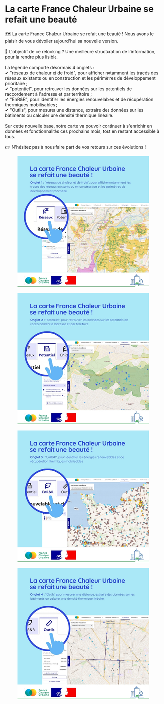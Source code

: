 # La carte France Chaleur Urbaine se refait une beauté

🗺 La carte France Chaleur Urbaine se refait une beauté ! Nous avons le plaisir de vous dévoiler aujourd'hui sa nouvelle version.\
\
🎯 L'objectif de ce relooking ? Une meilleure structuration de l'information, pour la rendre plus lisible.\
\
La légende comporte désormais 4 onglets :\
✔ "réseaux de chaleur et de froid", pour afficher notamment les tracés des réseaux existants ou en construction et les périmètres de développement prioritaire ;\
✔ "potentiel", pour retrouver les données sur les potentiels de raccordement à l'adresse et par territoire ;\
✔ "EnR\&R", pour identifier les énergies renouvelables et de récupération thermiques mobilisables ;\
✔ "Outils", pour mesurer une distance, extraire des données sur les bâtiments ou calculer une densité thermique linéaire.\
\
Sur cette nouvelle base, notre carte va pouvoir continuer à s'enrichir en données et fonctionnalités ces prochains mois, tout en restant accessible à tous.\
\
👉 N'hésitez pas à nous faire part de vos retours sur ces évolutions !

<div>

<figure><img src=".gitbook/assets/FCU_carte1.jpg" alt=""><figcaption></figcaption></figure>

 

<figure><img src=".gitbook/assets/FCU_carte2.jpg" alt=""><figcaption></figcaption></figure>

 

<figure><img src=".gitbook/assets/FCU_carte3.jpg" alt=""><figcaption></figcaption></figure>

 

<figure><img src=".gitbook/assets/FCU_carte4.jpg" alt=""><figcaption></figcaption></figure>

</div>
